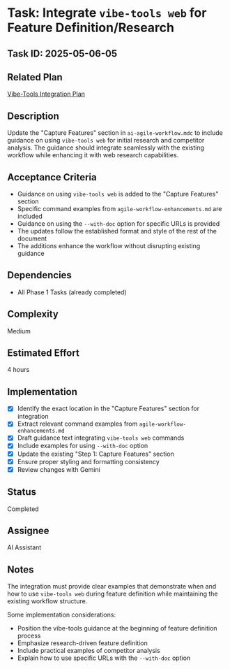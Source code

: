 # Task: Integrate `vibe-tools web` for Feature Definition/Research

## Task ID: 2025-05-06-05

## Related Plan

[Vibe-Tools Integration Plan](../plans/vibe-tools-integration-plan.md)

## Description

Update the "Capture Features" section in `ai-agile-workflow.mdc` to include guidance on using `vibe-tools web` for initial research and competitor analysis. The guidance should integrate seamlessly with the existing workflow while enhancing it with web research capabilities.

## Acceptance Criteria

- Guidance on using `vibe-tools web` is added to the "Capture Features" section
- Specific command examples from `agile-workflow-enhancements.md` are included
- Guidance on using the `--with-doc` option for specific URLs is provided
- The updates follow the established format and style of the rest of the document
- The additions enhance the workflow without disrupting existing guidance

## Dependencies

- All Phase 1 Tasks (already completed)

## Complexity

Medium

## Estimated Effort

4 hours

## Implementation

- [x] Identify the exact location in the "Capture Features" section for integration
- [x] Extract relevant command examples from `agile-workflow-enhancements.md`
- [x] Draft guidance text integrating `vibe-tools web` commands
- [x] Include examples for using `--with-doc` option
- [x] Update the existing "Step 1: Capture Features" section
- [x] Ensure proper styling and formatting consistency
- [x] Review changes with Gemini

## Status

Completed

## Assignee

AI Assistant

## Notes

The integration must provide clear examples that demonstrate when and how to use `vibe-tools web` during feature definition while maintaining the existing workflow structure.

Some implementation considerations:
- Position the vibe-tools guidance at the beginning of feature definition process
- Emphasize research-driven feature definition
- Include practical examples of competitor analysis
- Explain how to use specific URLs with the `--with-doc` option
